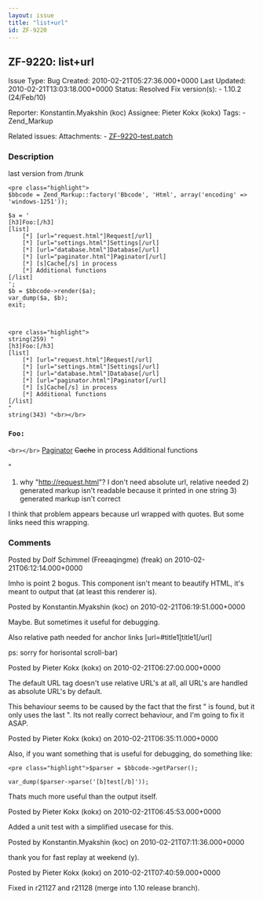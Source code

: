 ```yaml
---
layout: issue
title: "list+url"
id: ZF-9220
---
```


ZF-9220: list+url
-----------------

 Issue Type: Bug Created: 2010-02-21T05:27:36.000+0000 Last Updated: 2010-02-21T13:03:18.000+0000 Status: Resolved Fix version(s): - 1.10.2 (24/Feb/10)
 
 Reporter:  Konstantin.Myakshin (koc)  Assignee:  Pieter Kokx (kokx)  Tags: - Zend\_Markup
 
 Related issues: 
 Attachments: - [ZF-9220-test.patch](/issues/secure/attachment/12778/ZF-9220-test.patch)
 
### Description

last version from /trunk

 
    <pre class="highlight">
    $bbcode = Zend_Markup::factory('Bbcode', 'Html', array('encoding' => 'windows-1251'));
    
    $a = '
    [h3]Foo:[/h3]
    [list]
        [*] [url="request.html"]Request[/url]
        [*] [url="settings.html"]Settings[/url]
        [*] [url="database.html"]Database[/url]
        [*] [url="paginator.html"]Paginator[/url]
        [*] [s]Cache[/s] in process
        [*] Additional functions
    [/list]
    ';
    $b = $bbcode->render($a);
    var_dump($a, $b);
    exit;


 
    <pre class="highlight">
    string(259) "
    [h3]Foo:[/h3]
    [list]
        [*] [url="request.html"]Request[/url]
        [*] [url="settings.html"]Settings[/url]
        [*] [url="database.html"]Database[/url]
        [*] [url="paginator.html"]Paginator[/url]
        [*] [s]Cache[/s] in process
        [*] Additional functions
    [/list]
    "
    string(343) "<br></br>

### `Foo:`

`<br></br>`     <a href="http://request.html">Paginator</a> <del>Cache</del> in process Additional functions<br></br>
    "

1) why "http://request.html"? I don't need absolute url, relative needed 2) generated markup isn't readable because it printed in one string 3) generated markup isn't correct

I think that problem appears because url wrapped with quotes. But some links need this wrapping.

 

 

### Comments

Posted by Dolf Schimmel (Freeaqingme) (freak) on 2010-02-21T06:12:14.000+0000

Imho is point 2 bogus. This component isn't meant to beautify HTML, it's meant to output that (at least this renderer is).

 

 

Posted by Konstantin.Myakshin (koc) on 2010-02-21T06:19:51.000+0000

Maybe. But sometimes it useful for debugging.

Also relative path needed for anchor links [url=#title1]title1[/url]

ps: sorry for horisontal scroll-bar)

 

 

Posted by Pieter Kokx (kokx) on 2010-02-21T06:27:00.000+0000

The default URL tag doesn't use relative URL's at all, all URL's are handled as absolute URL's by default.

This behaviour seems to be caused by the fact that the first " is found, but it only uses the last ". Its not really correct behaviour, and I'm going to fix it ASAP.

 

 

Posted by Pieter Kokx (kokx) on 2010-02-21T06:35:11.000+0000

Also, if you want something that is useful for debugging, do something like:

 
    <pre class="highlight">$parser = $bbcode->getParser();
    
    var_dump($parser->parse('[b]test[/b]'));

Thats much more useful than the output itself.

 

 

Posted by Pieter Kokx (kokx) on 2010-02-21T06:45:53.000+0000

Added a unit test with a simplified usecase for this.

 

 

Posted by Konstantin.Myakshin (koc) on 2010-02-21T07:11:36.000+0000

thank you for fast replay at weekend (y).

 

 

Posted by Pieter Kokx (kokx) on 2010-02-21T07:40:59.000+0000

Fixed in r21127 and r21128 (merge into 1.10 release branch).

 

 
